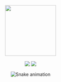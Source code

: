 <div align="center">
  <a href="https://github.com/ladeiraA">
  <img height="160em" align="center" src="https://github-readme-stats.vercel.app/api?username=ladeiraA&show_icons=true&theme=dark&include_all_commits=true&count_private=false"/>
<!--   <img height="160em" align="center" src="https://github-readme-stats.vercel.app/api/top-langs/?username=ladeiraA&layout=compact&langs_count=6&theme=dark"/> -->
</div>


  <br>
  <div  align="center"> 
  <a href="https://www.instagram.com/cesar_ladeiraa/" target="_blank"><img src="https://img.shields.io/badge/-Instagram-%23E4405F?style=for-the-badge&logo=instagram&logoColor=white" target="_blank"></a>
  <a href="https://www.linkedin.com/in/c%C3%A9sar-augusto-matos-ladeira-1b65881b4/" target="_blank"><img src="https://img.shields.io/badge/-LinkedIn-%230077B5?style=for-the-badge&logo=linkedin&logoColor=white" target="_blank"></a> 
 
  ![Snake animation](https://github.com/ladeiraA/ladeiraA/blob/output/github-contribution-grid-snake.svg)
 
   
</div>
<!--    [![readme](https://github-readme-stats.vercel.app/api/pin/?username=ladeiraA&repo=ladeiraA&theme=react)](https://github.com/ladeiraA/ladeiraA) -->

